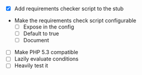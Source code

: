- [x] Add requirements checker script to the stub
- Make the requirements check script configurable
  - [ ] Expose in the config
  - [ ] Default to true
  - [ ] Document
- [ ] Make PHP 5.3 compatible
- [ ] Lazily evaluate conditions
- [ ] Heavily test it

